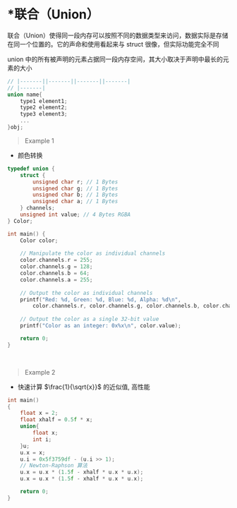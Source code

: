 
# *联合（Union）

联合（Union）使得同一段内存可以按照不同的数据类型来访问，数据实际是存储在同一个位置的。它的声命和使用看起来与 struct 很像，但实际功能完全不同

union 中的所有被声明的元素占据同一段内存空间，其大小取决于声明中最长的元素的大小
```c++
// |-------||-------||-------||-------|
// |-------|
union name{
    type1 element1;
    type2 element2;
    type3 element3;
    ...
}obj;
```
>Example 1
- 颜色转换
```c++
typedef union {
    struct {
        unsigned char r; // 1 Bytes
        unsigned char g; // 1 Bytes
        unsigned char b; // 1 Bytes
        unsigned char a; // 1 Bytes
    } channels;
    unsigned int value; // 4 Bytes RGBA
} Color;

int main() {
    Color color;
    
    // Manipulate the color as individual channels
    color.channels.r = 255;
    color.channels.g = 128;
    color.channels.b = 64;
    color.channels.a = 255;
    
    // Output the color as individual channels
    printf("Red: %d, Green: %d, Blue: %d, Alpha: %d\n",
        color.channels.r, color.channels.g, color.channels.b, color.channels.a);
    
    // Output the color as a single 32-bit value
    printf("Color as an integer: 0x%x\n", color.value);

    return 0;
}
```


&emsp;
>Example 2
- 快速计算 $\frac{1}{\sqrt{x}}$ 的近似值, 高性能
```c++
int main()
{
    float x = 2;
    float xhalf = 0.5f * x;
    union{
        float x;
        int i;
    }u;
    u.x = x;
    u.i = 0x5f3759df - (u.i >> 1);
    // Newton-Raphson 算法
    u.x = u.x * (1.5f - xhalf * u.x * u.x);
    u.x = u.x * (1.5f - xhalf * u.x * u.x);

    return 0;
}
```


